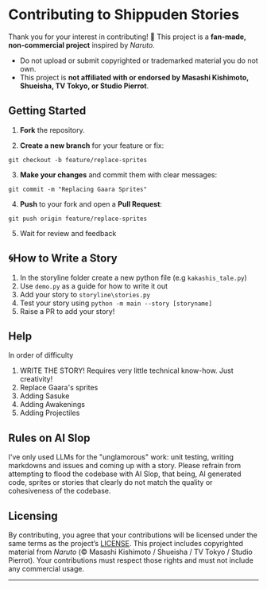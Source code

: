 
# Contributing to Shippuden Stories

Thank you for your interest in contributing! 🎉
This project is a **fan-made, non-commercial project** inspired by *Naruto*.
- Do not upload or submit copyrighted or trademarked material you do not own.
- This project is **not affiliated with or endorsed by Masashi Kishimoto, Shueisha, TV Tokyo, or Studio Pierrot**.

## Getting Started

1.  **Fork** the repository.

2.  **Create a new branch** for your feature or fix:

```
git checkout -b feature/replace-sprites
```
3.  **Make your changes** and commit them with clear messages:
```
git commit -m "Replacing Gaara Sprites"
```
4.  **Push** to your fork and open a **Pull Request**:

```
git push origin feature/replace-sprites
```

5. Wait for review and feedback

  

## 🌀How to Write a Story
1. In the storyline folder create a new python file (e.g `kakashis_tale.py`)
2. Use `demo.py` as a guide for how to write it out
3. Add your story to `storyline\stories.py`
4. Test your story using `python -m main --story [storyname]`
5. Raise a PR to add your story!

  

## Help

In order of difficulty
1. WRITE THE STORY! Requires very little technical know-how. Just creativity!
2. Replace Gaara's sprites
3. Adding Sasuke
4. Adding Awakenings
5. Adding Projectiles

## Rules on AI Slop
I've only used LLMs for the "unglamorous" work: unit testing, writing markdowns and issues and coming up with a story. Please refrain from attempting to flood the codebase with AI Slop, that being, AI generated code, sprites or stories that clearly do not match the quality or cohesiveness of the codebase.

## Licensing

By contributing, you agree that your contributions will be licensed under the same terms as the project’s [LICENSE](LICENSE.md).
This project includes copyrighted material from *Naruto* (© Masashi Kishimoto / Shueisha / TV Tokyo / Studio Pierrot).
Your contributions must respect those rights and must not include any commercial usage.

---